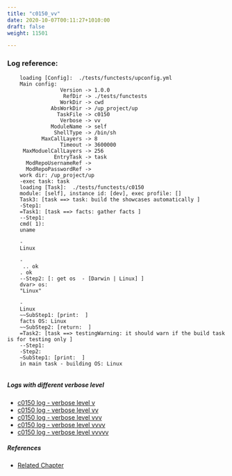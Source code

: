 ```yaml
---
title: "c0150_vv"
date: 2020-10-07T00:11:27+1010:00
draft: false
weight: 11501

---
```


### Log reference: <no value>

```
    loading [Config]:  ./tests/functests/upconfig.yml
    Main config:
                 Version -> 1.0.0
                  RefDir -> ./tests/functests
                 WorkDir -> cwd
              AbsWorkDir -> /up_project/up
                TaskFile -> c0150
                 Verbose -> vv
              ModuleName -> self
               ShellType -> /bin/sh
           MaxCallLayers -> 8
                 Timeout -> 3600000
     MaxModuelCallLayers -> 256
               EntryTask -> task
      ModRepoUsernameRef -> 
      ModRepoPasswordRef -> 
    work dir: /up_project/up
    -exec task: task
    loading [Task]:  ./tests/functests/c0150
    module: [self], instance id: [dev], exec profile: []
    Task3: [task ==> task: build the showcases automatically ]
    -Step1:
    =Task1: [task ==> facts: gather facts ]
    --Step1:
    cmd( 1):
    uname
    
    -
    Linux
    
    -
     .. ok
    . ok
    --Step2: [: get os  - [Darwin | Linux] ]
    dvar> os:
    "Linux"
    
    -
    Linux
    ~~SubStep1: [print:  ]
    facts OS: Linux
    ~~SubStep2: [return:  ]
    =Task2: [task ==> testingWarning: it should warn if the build task is for testing only ]
    --Step1:
    -Step2:
    ~SubStep1: [print:  ]
    in main task - building OS: Linux
    
```

##### Logs with different verbose level
* [c0150 log - verbose level v](../../logs/c0150_v)
* [c0150 log - verbose level vv](../../logs/c0150_vv)
* [c0150 log - verbose level vvv](../../logs/c0150_vvv)
* [c0150 log - verbose level vvvv](../../logs/c0150_vvvv)
* [c0150 log - verbose level vvvvv](../../logs/c0150_vvvvv)

##### References
* [Related Chapter](../../call-func/c0150)
